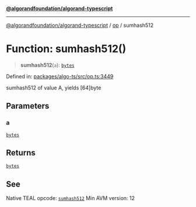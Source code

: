 [**@algorandfoundation/algorand-typescript**](../../README.md)

***

[@algorandfoundation/algorand-typescript](../../README.md) / [op](../README.md) / sumhash512

# Function: sumhash512()

> **sumhash512**(`a`): [`bytes`](../../index/type-aliases/bytes.md)

Defined in: [packages/algo-ts/src/op.ts:3449](https://github.com/algorandfoundation/puya-ts/blob/main/packages/algo-ts/src/op.ts#L3449)

sumhash512 of value A, yields [64]byte

## Parameters

### a

[`bytes`](../../index/type-aliases/bytes.md)

## Returns

[`bytes`](../../index/type-aliases/bytes.md)

## See

Native TEAL opcode: [`sumhash512`](https://developer.algorand.org/docs/get-details/dapps/avm/teal/opcodes/v10/#sumhash512)
Min AVM version: 12
